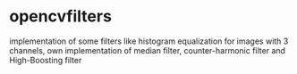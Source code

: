 opencvfilters
=============

implementation of some filters like histogram equalization for images with 3 channels, own implementation of median filter, counter-harmonic filter and High-Boosting filter
